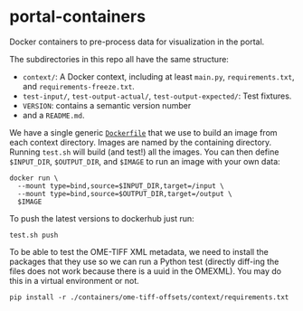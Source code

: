 # portal-containers

Docker containers to pre-process data for visualization in the portal.

The subdirectories in this repo all have the same structure:
- `context/`: A Docker context, including at least
`main.py`, `requirements.txt`, and `requirements-freeze.txt`.
- `test-input/`, `test-output-actual/`, `test-output-expected/`: Test fixtures.
- `VERSION`: contains a semantic version number
- and a `README.md`.

We have a single generic [`Dockerfile`](Dockerfile)
that we use to build an image from each context directory.
Images are named by the containing directory.
Running `test.sh` will build (and test!) all the images.
You can then define `$INPUT_DIR`, `$OUTPUT_DIR`, and `$IMAGE`
to run an image with your own data:
```
docker run \
  --mount type=bind,source=$INPUT_DIR,target=/input \
  --mount type=bind,source=$OUTPUT_DIR,target=/output \
  $IMAGE
```

To push the latest versions to dockerhub just run:
```
test.sh push
```

To be able to test the OME-TIFF XML metadata, we need to install the packages that they use so we
can run a Python test (directly diff-ing the files does not work because there is a uuid in the OMEXML).
You may do this in a virtual environment or not.

```
pip install -r ./containers/ome-tiff-offsets/context/requirements.txt
```
